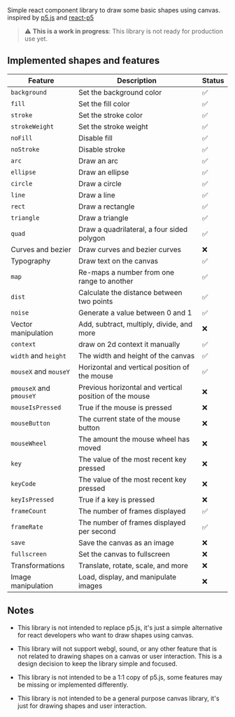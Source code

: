 Simple react component library to draw some basic shapes using canvas. inspired by [p5.js](https://p5js.org/) and [react-p5](https://www.npmjs.com/package/react-p5)

> :warning: **This is a work in progress**: This library is not ready for production use yet.

## Implemented shapes and features

| Feature                 | Description                                            | Status |
| ----------------------- | ------------------------------------------------------ | ------ |
| `background`            | Set the background color                               | ✅     |
| `fill`                  | Set the fill color                                     | ✅     |
| `stroke`                | Set the stroke color                                   | ✅     |
| `strokeWeight`          | Set the stroke weight                                  | ✅     |
| `noFill`                | Disable fill                                           | ✅     |
| `noStroke`              | Disable stroke                                         | ✅     |
| `arc`                   | Draw an arc                                            | ✅     |
| `ellipse`               | Draw an ellipse                                        | ✅     |
| `circle`                | Draw a circle                                          | ✅     |
| `line`                  | Draw a line                                            | ✅     |
| `rect`                  | Draw a rectangle                                       | ✅     |
| `triangle`              | Draw a triangle                                        | ✅     |
| `quad`                  | Draw a quadrilateral, a four sided polygon             | ✅     |
| Curves and bezier       | Draw curves and bezier curves                          | ❌     |
| Typography              | Draw text on the canvas                                | ✅     |
| `map`                   | Re-maps a number from one range to another             | ✅     |
| `dist`                  | Calculate the distance between two points              | ✅     |
| `noise`                 | Generate a value between 0 and 1                       | ✅     |
| Vector manipulation     | Add, subtract, multiply, divide, and more              | ❌     |
| `context`               | draw on 2d context it manually                         | ✅     |
| `width` and `height`    | The width and height of the canvas                     | ✅     |
| `mouseX` and `mouseY`   | Horizontal and vertical position of the mouse          | ✅     |
| `pmouseX` and `pmouseY` | Previous horizontal and vertical position of the mouse | ❌     |
| `mouseIsPressed`        | True if the mouse is pressed                           | ❌     |
| `mouseButton`           | The current state of the mouse button                  | ❌     |
| `mouseWheel`            | The amount the mouse wheel has moved                   | ❌     |
| `key`                   | The value of the most recent key pressed               | ❌     |
| `keyCode`               | The value of the most recent key pressed               | ❌     |
| `keyIsPressed`          | True if a key is pressed                               | ❌     |
| `frameCount`            | The number of frames displayed                         | ✅     |
| `frameRate`             | The number of frames displayed per second              | ✅     |
| `save`                  | Save the canvas as an image                            | ❌     |
| `fullscreen`            | Set the canvas to fullscreen                           | ❌     |
| Transformations         | Translate, rotate, scale, and more                     | ❌     |
| Image manipulation      | Load, display, and manipulate images                   | ❌     |

## Notes

- This library is not intended to replace p5.js, it's just a simple alternative for react developers who want to draw shapes using canvas.

- This library will not support webgl, sound, or any other feature that is not related to drawing shapes on a canvas or user interaction. This is a design decision to keep the library simple and focused.

- This library is not intended to be a 1:1 copy of p5.js, some features may be missing or implemented differently.

- This library is not intended to be a general purpose canvas library, it's just for drawing shapes and user interaction.
